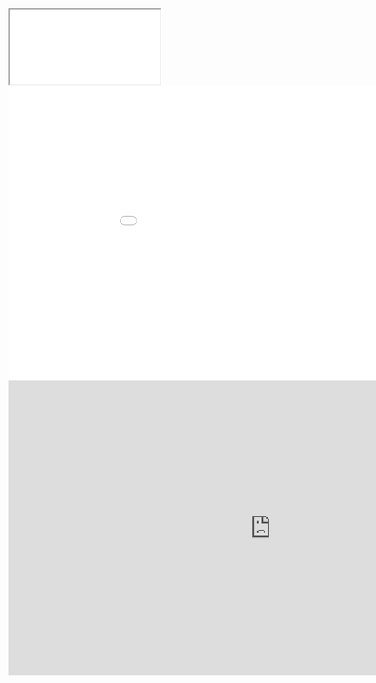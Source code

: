 <html>
<iframe src='02-01.자바객체지향프로그래밍.pdf'>

</iframe>

<iframe width="1044" height="587" src="02-01.자바객체지향프로그래밍.pdf" frameborder="0" allow="accelerometer; autoplay; encrypted-media; gyroscope; picture-in-picture" allowfullscreen>
  
</iframe>

<iframe width="1044" height="587" src="https://www.youtube.com/embed/eUQFtpxet1k" frameborder="0" allow="accelerometer; autoplay; encrypted-media; gyroscope; picture-in-picture" allowfullscreen></iframe>
</html>
